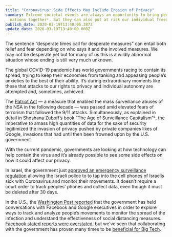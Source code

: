 ```yaml
---
title: "Coronavirus: Side Effects May Include Erosion of Privacy"
summary: Extreme societal events are always an opportunity to bring people and
  nations together¹. But they can also put at risk our individual freedoms.
publish_date: 2020-03-19T13:40:06.387Z
update_date: 2020-03-19T13:40:00.000Z
---
```

The sentence “desperate times call for desperate measures” can entail both relief and fear depending on who says it and the involved measures. We may not be desperate yet but for many of us this is a wildly abnormal situation whose ending is still very much unknown.

The global COVID-19 pandemic has world governments racing to contain its spread, trying to keep their economies from tanking and appeasing people’s anxieties to the best of their ability. It’s during extraordinary moments like these that attacks to our rights to privacy and individual autonomy are attempted and, sometimes, achieved.

The <a href="https://en.wikipedia.org/wiki/Patriot_Act" target="_blank">Patriot Act</a> — a measure that enabled the mass surveillance abuses of the NSA in the following decade — was passed amid elevated fears of terrorism that followed the 9/11 attacks. Simultaneously, as explained in detail in Shoshana Zuboff’s book “The Age of Surveillance Capitalism”², the imperative to amass high quantities of data for the sake of security legitimized the invasion of privacy pushed by private companies likes of Google, invasions that had until then been frowned upon by the U.S. government.

With the current pandemic, governments are looking at how technology can help contain the virus and it’s already possible to see some side effects on how it could affect our privacy.

In Israel, the government just <a href="https://www.haaretz.com/israel-news/.premium-cellphone-tracking-authorized-by-israel-to-be-used-for-enforcing-quarantine-orders-1.8681979" target="_blank">approved an emergency surveillance regulation</a> allowing the Israeli police to to tap into the cell phones of Israelis sick with Coronavirus and monitor their movements. It doesn’t require a court order to track peoples’ phones and collect data, even though it must be deleted after 30 days.

In the U.S., the <a href="https://www.washingtonpost.com/technology/2020/03/17/white-house-location-data-coronavirus/" target="_blank">Washington Post reported</a> that the government has held conversations with Facebook and Google executives in order to explore ways to track and analyze people’s movements to monitor the spread of the infection and understand the effectiveness of social distancing measures. <a href="https://www.cnet.com/health/zuckerberg-says-facebook-is-not-giving-governments-data-to-track-coronavirus-spread/#ftag=cad590a51e" target="_blank">Facebook stated reports were overstated</a>, but we’ve seen that collaborating with the government has proven many times to be <a href="https://medium.com/swlh/thoughts-on-how-technology-is-turning-against-us-4bd00f4887ad" target="_blank">beneficial for Big Tech</a>.